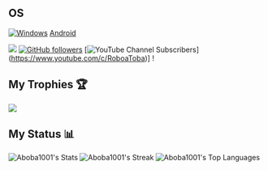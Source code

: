## OS
[![Windows](https://img.shields.io/badge/-Windows-%230078D6?style=for-the-badge&logo=windows&logoColor=white)](https://www.microsoft.com/en-us/windows)
[Android](https://img.shields.io/badge/Android-3DDC84?style=for-the-badge&logo=android&logoColor=white)

![](https://komarev.com/ghpvc/?username=Aboba1001&style=for-the-badge) 
 [![GitHub followers](https://img.shields.io/github/followers/Aboba1001?label=Github%20Followers&style=for-the-badge)](https://github.com/Aboba1001) 
 [![YouTube Channel Subscribers](https://img.shields.io/youtube/channel/subscribers/UCZ-Sv8an8rDTnV-S4Hqncrg?label=Youtube&style=for-the-badge)]
 (https://www.youtube.com/c/RoboaToba)]
 !
 
## My Trophies 🏆
![](https://github-trophies.vercel.app/?username=Aboba1001)

## My Status 📊
![Aboba1001's Stats](https://github-readme-stats.vercel.app/api?username=Aboba1001&theme=midnight-purple&show_icons=true&hide_border=false&count_private=true)
![Aboba1001's Streak](https://github-readme-streak-stats.herokuapp.com/?user=Aboba1001&theme=midnight-purple&hide_border=false)
![Aboba1001's Top Languages](https://github-readme-stats.vercel.app/api/top-langs/?username=Aboba1001&theme=midnight-purple&show_icons=true&hide_border=false&layout=compact)
